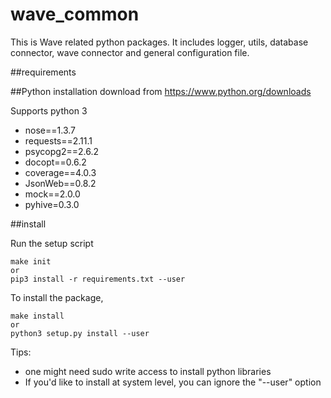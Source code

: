 # wave_common

This is Wave related python packages. It includes logger, utils, database connector, wave connector and general configuration file.

##requirements

##Python installation download from https://www.python.org/downloads

Supports python 3

- nose==1.3.7
- requests==2.11.1
- psycopg2==2.6.2
- docopt==0.6.2
- coverage==4.0.3
- JsonWeb==0.8.2
- mock==2.0.0
- pyhive=0.3.0

##install

Run the setup script
```
make init
or
pip3 install -r requirements.txt --user
```

To install the package, 
```
make install
or
python3 setup.py install --user
```

Tips: 
- one might need sudo write access to install python libraries
- If you'd like to install at system level, you can ignore the "--user" option

